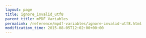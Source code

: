 ```yaml
---
layout: page
title: ignore_invalid_utf8
parent_title: mPDF Variables
permalink: /reference/mpdf-variables/ignore-invalid-utf8.html
modification_time: 2015-08-05T12:02:00+00:00
---
```


